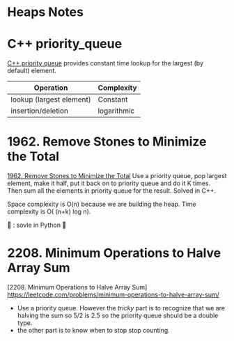 # Heaps Notes

# C++ priority_queue
[C++ priority queue](https://en.cppreference.com/w/cpp/container/priority_queue) provides constant time lookup for the largest (by default) element. 

|Operation| Complexity|
|---------|-----------|
| lookup (largest element)  |Constant|
| insertion/deletion  |logarithmic|


# 1962. Remove Stones to Minimize the Total
[1962. Remove Stones to Minimize the Total](https://leetcode.com/problems/remove-stones-to-minimize-the-total/)
Use a priority queue, pop largest element, make it half, put it back on to priority queue and do it K times. Then sum all the elements in priority queue for the result.
Solved in C++. 

Space complexity is O(n) because we are building the heap.
Time complexity is O( (n+k) log n).

:pushpin: : sovle in Python :snake:

# 2208. Minimum Operations to Halve Array Sum

[2208. Minimum Operations to Halve Array Sum] https://leetcode.com/problems/minimum-operations-to-halve-array-sum/
* Use a priority queue. However the *tricky* part is to recognize that we are halving the sum so 5/2 is 2.5 so the priority queue should be a double type. 
* the other part is to know when to stop stop counting.


